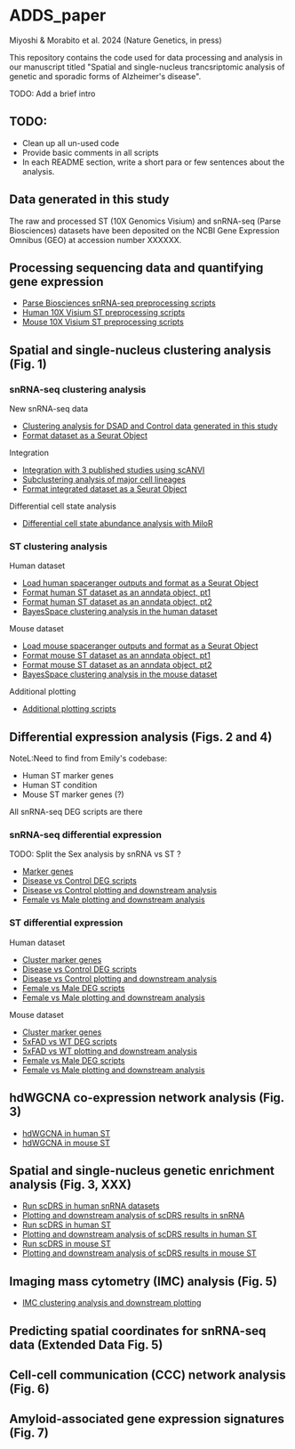 # ADDS_paper

Miyoshi & Morabito et al. 2024 (Nature Genetics, in press)

This repository contains the code used for data processing and analysis in our 
manuscript titled "Spatial and single-nucleus trancsriptomic analysis of 
genetic and sporadic forms of Alzheimer's disease".

TODO: Add a brief intro 

## TODO:

* Clean up all un-used code 
* Provide basic comments in all scripts
* In each README section, write a short para or few sentences about the analysis.

## Data generated in this study

The raw and processed ST (10X Genomics Visium) and snRNA-seq
(Parse Biosciences) datasets have been deposited on the NCBI 
Gene Expression Omnibus (GEO) at accession number XXXXXX.

## Processing sequencing data and quantifying gene expression

* [Parse Biosciences snRNA-seq preprocessing scripts](snRNA/preprocessing/)
* [Human 10X Visium ST preprocessing scripts](spatial/preprocessing/human/)
* [Mouse 10X Visium ST preprocessing scripts](spatial/preprocessing/mouse/)

## Spatial and single-nucleus clustering analysis (Fig. 1)

### snRNA-seq clustering analysis 

New snRNA-seq data
* [Clustering analysis for DSAD and Control data generated in this study](snRNA/clustering/clustering_scvi.ipynb)
* [Format dataset as a Seurat Object](snRNA/clustering/DSAD_create_seurat.Rmd)

Integration 
* [Integration with 3 published studies using scANVI](snRNA/clustering/integration_scanvi.ipynb)
* [Subclustering analysis of major cell lineages](snRNA/clustering/subclustering_scvi.ipynb)
* [Format integrated dataset as a Seurat Object](snRNA/clustering/integrated_create_seurat.Rmd)


Differential cell state analysis
* [Differential cell state abundance analysis with MiloR](snRNA/clustering/diff_cell_abundance_MiloR.Rmd)


### ST clustering analysis 

Human dataset
* [Load human spaceranger outputs and format as a Seurat Object](spatial/clustering/human_create_seurat.Rmd)
* [Format human ST dataset as an anndata object, pt1](spatial/clustering/seurat_to_anndata_human.Rmd)
* [Format human ST dataset as an anndata object, pt2](spatial/clustering/seurat_to_anndata_human.ipynb)
* [BayesSpace clustering analysis in the human dataset](spatial/clustering/clustering_human.Rmd)

Mouse dataset
* [Load mouse spaceranger outputs and format as a Seurat Object](spatial/clustering/mouse_create_seurat.Rmd)
* [Format mouse ST dataset as an anndata object, pt1](spatial/clustering/seurat_to_anndata_mouse.Rmd)
* [Format mouse ST dataset as an anndata object, pt2](spatial/clustering/seurat_to_anndata_mouse.ipynb)
* [BayesSpace clustering analysis in the mouse dataset](spatial/clustering/clustering_mouse.Rmd)

Additional plotting 
* [Additional plotting scripts](spatial/clustering/plotting_for_paper.Rmd)

## Differential expression analysis (Figs. 2 and 4)

NoteL:Need to find from Emily's codebase:

* Human ST marker genes 
* Human ST condition 
* Mouse ST marker genes (?)

All snRNA-seq DEG scripts are there

### snRNA-seq differential expression 

TODO: Split the Sex analysis by snRNA vs ST ?

* [Marker genes](snRNA/differential_expression/markers/)
* [Disease vs Control DEG scripts](snRNA/differential_expression/condition/)
* [Disease vs Control plotting and downstream analysis](snRNA/differential_expression/condition_DEG_analysis_snRNA.Rmd)
* [Female vs Male plotting and downstream analysis](spatial/differential_expression/human/sex_DEGs_human_ST.Rmd)

### ST differential expression

Human dataset 
* [Cluster marker genes](spatial/differential_expression/human/cluster_markers_human.Rmd)
* [Disease vs Control DEG scripts](spatial/differential_expression/human/condition/)
* [Disease vs Control plotting and downstream analysis](spatial/differential_expression/condition_DEGs_ST.Rmd)
* [Female vs Male DEG scripts](spatial/differential_expression/human/sex/)
* [Female vs Male plotting and downstream analysis](spatial/differential_expression/human/sex_DEGs_human_ST.Rmd)

Mouse dataset 
* [Cluster marker genes](spatial/differential_expression/mouse/cluster_markers_mouse.Rmd)
* [5xFAD vs WT DEG scripts](spatial/differential_expression/mouse/condition)
* [5xFAD vs WT plotting and downstream analysis](spatial/differential_expression/condition_DEGs_ST.Rmd)
* [Female vs Male DEG scripts](spatial/differential_expression/mouse/sex/)
* [Female vs Male plotting and downstream analysis](spatial/differential_expression/mouse/sex_DEGs_mouse_ST.Rmd)


## hdWGCNA co-expression network analysis (Fig. 3)

* [hdWGCNA in human ST](spatial/hdWGCNA/hdWGCNA_human.Rmd)
* [hdWGCNA in mouse ST](spatial/hdWGCNA/hdWGCNA_mouse.Rmd)

## Spatial and single-nucleus genetic enrichment analysis (Fig. 3, XXX)

* [Run scDRS in human snRNA datasets](snRNA/genetic_enrichment/run_scDRS/)
* [Plotting and downstream analysis of scDRS results in snRNA](snRNA/genetic_enrichment/scDRS_results_plotting.Rmd)
* [Run scDRS in human ST](spatial/genetic_enrichment/human_ST_scDRS.sub)
* [Plotting and downstream analysis of scDRS results in human ST](spatial/genetic_enrichment/scDRS_results_plotting_human.Rmd)
* [Run scDRS in mouse ST](spatial/genetic_enrichment/mouse_ST_scDRS.sub)
* [Plotting and downstream analysis of scDRS results in mouse ST](spatial/genetic_enrichment/scDRS_results_plotting_mouse.Rmd)

## Imaging mass cytometry (IMC) analysis (Fig. 5)

* [IMC clustering analysis and downstream plotting](IMC/hyperion_clustering.Rmd)

## Predicting spatial coordinates for snRNA-seq data (Extended Data Fig. 5)

## Cell-cell communication (CCC) network analysis (Fig. 6)

## Amyloid-associated gene expression signatures (Fig. 7)

